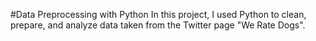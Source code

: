 #Data Preprocessing with Python
In this project, I used Python to clean, prepare, and analyze data taken from the Twitter page "We Rate Dogs".
